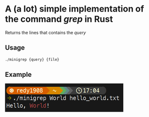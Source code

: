 # A (a lot) simple implementation of the command *grep* in Rust

Returns the lines that contains the *query*

## Usage

```sh
./minigrep {query} {file}
```

## Example

<img src="images/example.png" alt="example">
